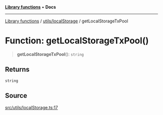 [**Library functions**](../../../README.md) • **Docs**

***

[Library functions](../../../modules.md) / [utils/localStorage](../README.md) / getLocalStorageTxPool

# Function: getLocalStorageTxPool()

> **getLocalStorageTxPool**(): `string`

## Returns

`string`

## Source

[src/utils/localStorage.ts:17](https://github.com/bgd-labs/fe-shared/blob/bcb81f075c57b42adfeb5f3e6c387d13f532f431/src/utils/localStorage.ts#L17)
